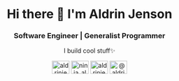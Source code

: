 
<h1 align="center">Hi there 👋 I'm Aldrin Jenson</h1>
<h3 align="center">Software Engineer | Generalist Programmer </h3>


<p align="center">
I build cool stuff✨
</p>

<p align="center">
  <a href="https://linkedin.com/in/aldrinjenson" target="blank"><img align="center" src="https://cdn.jsdelivr.net/npm/simple-icons@3.0.1/icons/linkedin.svg" alt="aldrinjenson" height="30" width="40" /></a>  
  <a href="https://twitter.com/ninja_aldrin" target="blank"><img align="center" src="https://cdn.jsdelivr.net/npm/simple-icons@3.0.1/icons/twitter.svg" alt="ninja_aldrin" height="30" width="40" /></a>
  <a href="https://codesandbox.com/aldrinjenson" target="blank"><img align="center" src="https://cdn.jsdelivr.net/npm/simple-icons@3.0.1/icons/codesandbox.svg" alt="aldrinjenson" height="30" width="40" /></a>
  <a href="https://medium.com/@aldrinjenson" target="blank"><img align="center" src="https://cdn.jsdelivr.net/npm/simple-icons@3.0.1/icons/medium.svg" alt="@aldrinjenson" height="30" width="40" /></a>
</p>
